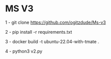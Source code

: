 # MS V3

1 - git clone https://github.com/ogitzdude/Ms-v3


2 - pip install -r requirements.txt


3 - docker build -t ubuntu-22.04-with-tmate .


4 - python3 v2.py
